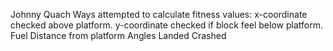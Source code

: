 Johnny Quach
Ways attempted to calculate fitness values:
x-coordinate checked above platform.
y-coordinate checked if block feel below platform.
Fuel
Distance from platform
Angles
Landed
Crashed
